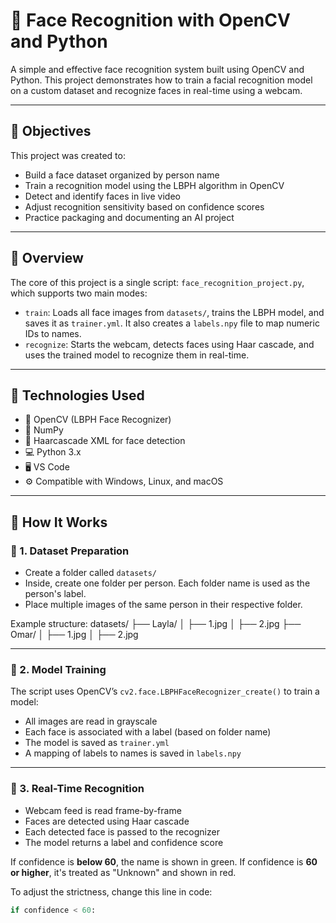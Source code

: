 # 👤 Face Recognition with OpenCV and Python

A simple and effective face recognition system built using OpenCV and Python. This project demonstrates how to train a facial recognition model on a custom dataset and recognize faces in real-time using a webcam.

---

## 🎯 Objectives

This project was created to:

- Build a face dataset organized by person name 
- Train a recognition model using the LBPH algorithm in OpenCV 
- Detect and identify faces in live video 
- Adjust recognition sensitivity based on confidence scores 
- Practice packaging and documenting an AI project

---

## 🧠 Overview

The core of this project is a single script: `face_recognition_project.py`, which supports two main modes:

- `train`: Loads all face images from `datasets/`, trains the LBPH model, and saves it as `trainer.yml`. It also creates a `labels.npy` file to map numeric IDs to names. 
- `recognize`: Starts the webcam, detects faces using Haar cascade, and uses the trained model to recognize them in real-time.

---

## 🧰 Technologies Used

- 🧠 OpenCV (LBPH Face Recognizer) 
- 🧮 NumPy 
- 📂 Haarcascade XML for face detection 
- 💻 Python 3.x 
- 🖥️ VS Code 
- ⚙️ Compatible with Windows, Linux, and macOS 

---

## 🧪 How It Works

### 📁 1. Dataset Preparation

- Create a folder called `datasets/` 
- Inside, create one folder per person. Each folder name is used as the person's label. 
- Place multiple images of the same person in their respective folder.

Example structure:
datasets/
├── Layla/
│ ├── 1.jpg
│ ├── 2.jpg
├── Omar/
│ ├── 1.jpg
│ ├── 2.jpg

---

### 🧠 2. Model Training

The script uses OpenCV’s `cv2.face.LBPHFaceRecognizer_create()` to train a model:

- All images are read in grayscale 
- Each face is associated with a label (based on folder name) 
- The model is saved as `trainer.yml` 
- A mapping of labels to names is saved in `labels.npy`

---

### 🎥 3. Real-Time Recognition

- Webcam feed is read frame-by-frame 
- Faces are detected using Haar cascade 
- Each detected face is passed to the recognizer 
- The model returns a label and confidence score

If confidence is **below 60**, the name is shown in green. 
If confidence is **60 or higher**, it's treated as "Unknown" and shown in red.

To adjust the strictness, change this line in code:

```python
if confidence < 60:
